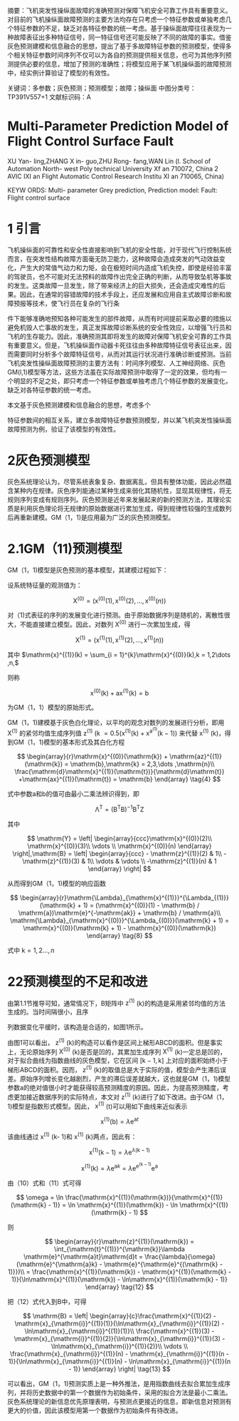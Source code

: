 摘要：飞机突发性操纵面故障的准确预测对保障飞机安全可靠工作具有重要意义。对目前的飞机操纵面故障预测的主要方法均存在只考虑一个特征参数或单独考虑几个特征参数的不足，缺乏对各特征参数的统一考虑。基于操纵面故障往往表现为一种故障表征出多种特征信号，同一特征信号还可能反映了不同的故障的事实。借鉴灰色预测建模和信息融合的思想，提出了基于多故障特征参数的预测模型，使得多个相关特征参数时间序列不仅可以为各自的预测提供相关信息，也可为其他序列预测提供必要的信息，增加了预测的准确性；将模型应用于某飞机操纵面的故障预测中，经实例计算验证了模型的有效性。

关键词：多参数；灰色预测；预测模型；故障；操纵面  中图分类号：TP391V557+1 文献标识码：A

# Multi-Parameter Prediction Model of Flight Control Surface Fault

XU Yan- ling,ZHANG X in- guo,ZHU Rong- fang,WAN Lin (l. School of Automation North- west Poly technical University Xf an 710072, China 2 AVIC IXI an Flight Automatic Control Research Institu XI an 710065, China)

KEYW ORDS: Multi- parameter Grey prediction, Prediction model: Fault: Flight control surface

# 1 引言

飞机操纵面的可靠性和安全性直接影响到飞机的安全性能，对于现代飞行控制系统而言，在突发性结构故障方面毫无防卫能力，这种故障会造成突发的气动效益变化，产生大的常值气动力和力矩，会在极短时间内造成飞机失控，即使是经验丰富的驾驶员，也不可能对无法预料的故障作出完全正确的判断，从而导致坠机等事故的发生。这类故障一旦发生，除了带来经济上的巨大损失，还会造成灾难性的后果。因此，在通常的容错故障的技术手段上，还应发展和应用自主式故障诊断和故障预报等技术，使飞行员在复杂的飞行条

件下能够准确地预知各种可能发生的部件故障，从而有时间提前采取必要的措施以避免机毁人亡事故的发生，真正发挥故障诊断系统的安全性效应，以增强飞行员和飞机的生存能力。因此，准确预测其即将发生的故障对保障飞机安全可靠的工作具有重要意义。但是，飞机操纵面作动器卡死往往由多种故障特征信号表征出来，因而需要同时分析多个故障特征信号，从而对其运行状况进行准确诊断或预测。当前飞机突发性操纵面故障预测的主要方法有：时间序列模型、人工神经网络、灰色GM(l,1)模型等方法，这些方法虽在实际故障预测中取得了一定的效果，但均有一个明显的不足之处，即只考虑一个特征参数或单独考虑几个特征参数的发展变化，缺乏对各特征参数的统一考虑。

本文基于灰色预测建模和信息融合的思想，考虑多个

特征参数间的相互关系，建立多故障特征参数预测模型，并以某飞机突发性操纵面故障预测为例，验证了该模型的有效性。

# 2灰色预测模型

灰色系统理论认为，尽管系统表象复杂、数据离乱，但具有整体功能，因此必然蕴含某种内在规律。灰色序列能通过某种生成来弱化其随机性，显现其规律性，将无规则序列变成有规则序列。灰色预测是近年来发展起来的新的预测方法，其理论实质是利用灰色理论将无规律的原始数据进行累加生成，得到规律性较强的生成数列后再重新建模。GM（1，1)是应用最为广泛的灰色预测模型。

# 2.1GM（11)预测模型

GM（1，1)模型是灰色预测的基本模型，其建模过程如下：

设系统特征量的观测值为：

$$
\mathrm{X}^{(0)} = \mathrm{(x}^{(0)}(1),\mathrm{x}^{(0)}(2),\dots ,\mathrm{x}^{(0)}(n)) \tag{1}
$$

对（1)式表征的序列的发展变化进行预测。由于原始数据序列是随机的，离散性很大，不能直接建立模型。因此，对数列  $\mathrm{X}^{(0)}$  进行一次累加生成，得

$$
\mathrm{X}^{(1)} = \mathrm{(x}^{(1)}(1),\mathrm{x}^{(1)}(2),\dots ,\mathrm{x}^{(1)}(n)) \tag{2}
$$

其中  $\mathrm{x}^{(1)}(k) = \sum_{i = 1}^{k}\mathrm{x}^{(0)}(k),k = 1,2\dots ,n,$

则称

$$
\mathrm{x}^{(0)}(\mathrm{k}) + \mathrm{ax}^{(1)}(\mathrm{k}) = \mathrm{b} \tag{3}
$$

为GM（1，1）模型的原始形式。

GM（1，1)建模基于灰色白化理论，以平均的观念对数列的发展进行分析，即用  $\mathrm{X}^{(1)}$  的紧邻均值生成序列值  $\mathrm{z}^{(1)}$  (k $= 0.5(\mathrm{x}^{(1)}(\mathrm{k}) + \mathrm{x}^{\mathrm{a}^{(1)}}(\mathrm{k} - 1))$  来代替  $\mathrm{x}^{(1)}$  (k)，得到GM（1，1)模型的基本形式及其白化方程

$$
\begin{array}{r}\mathrm{x}^{(0)}(\mathrm{k}) + \mathrm{az}^{(1)}(\mathrm{k}) = \mathrm{b},\mathrm{k} = 2,3,\dots ,\mathrm{n}\\ \frac{\mathrm{d}\mathrm{x}^{(1)}(\mathrm{t})}{\mathrm{d}\mathrm{t}} +\mathrm{ax}^{(1)}(\mathrm{t}) = \mathrm{b} \end{array} \tag{4}
$$

式中参数a和b的值可由最小二乘法辨识得到，即

$$
\mathrm{\Lambda}^{\mathrm{T}} = (\mathrm{B}^{\mathrm{T}}\mathrm{B})^{-1}\mathrm{B}^{\mathrm{T}}\mathrm{Z} \tag{6}
$$

其中

$$
\mathrm{Y} = \left| \begin{array}{ccc}\mathrm{x}^{(0)}(2)\\ \mathrm{x}^{(0)}(3)\\ \vdots \\ \mathrm{x}^{(0)}(n) \end{array} \right|,\mathrm{B} = \left| \begin{array}{ccc} - \mathrm{z}^{(1)}(2) & 1\\ -\mathrm{z}^{(1)}(3) & 1\\ \vdots & \vdots \\ -\mathrm{z}^{(1)}(n) & 1 \end{array} \right|
$$

从而得到GM（1，1)模型的响应函数

$$
\begin{array}{r}\mathrm{\Lambda}_{\mathrm{x}^{(1)}}^{\Lambda_{(1)}}(\mathrm{k} + 1) = (\mathrm{x}^{(0)}(1) - \mathrm{b} / \mathrm{a})\mathrm{e}^{-\mathrm{ak}} + \mathrm{b} / \mathrm{a}\\ \mathrm{\Lambda}_{\mathrm{x}^{(0)}}^{\Lambda_{(0)}}(\mathrm{k} + 1) = \mathrm{x}^{(0)}(\mathrm{k} + 1) - \mathrm{x}^{(0)}(\mathrm{k}) \end{array} \tag{8}
$$

式中  $\mathrm{k} = 1,2\dots ,n$

# 22预测模型的不足和改进

由第1.1节推导可知，通常情况下，B矩阵中  $\mathrm{z}^{(1)}$  (k)的构造是采用紧邻均值的方法生成的。当时间隔很小，且序

列数据变化平缓时，该构造是合适的，如图1所示。

由图1可以看出，  $\mathrm{z}^{(1)}$  (k)的构造可以看作是区间上梯形ABCD的面积。但是事实上，无论原始序列  $\mathrm{X}^{(0)}$  (k)是否是凹的，其累加生成序列  $\mathrm{X}^{(1)}$  (k)一定总是凹的，对于拟合曲线为指数曲线的灰色模型，它在区间  $[\mathrm{k} - 1,\mathrm{k}]$  上对应的面积始终小于梯形ABCD的面积。因而，  $\mathrm{z}^{(1)}$  (k)的取值总是大于实际的值，模型会产生滞后误差。原始序列增长变化越剧烈，产生的滞后误差就越大，这也就是GM（1，1)模型参数a的绝对值很小时才能获得较高预测精度的原因。因此，为提高预测精度，考虑更加接近数据序列的实际特点，本文对  $\mathrm{z}^{(1)}$  (k)进行了如下改进。由于GM（1，1)模型是指数形式模型。因此， $\mathrm{x}^{(1)}$  (t)可以用如下曲线来近似表示

$$
\mathrm{x}^{(1)}(\mathrm{b}) = \lambda \mathrm{e}^{\mathrm{a}t} \tag{9}
$$

该曲线通过  $\mathrm{x}^{(1)}$  (k- 1)和  $\mathrm{x}^{(1)}$  (k)两点，因此有：

$$
\mathrm{x}^{(1)}(\mathrm{k} - 1) = \lambda \mathrm{e}^{\lambda (\mathrm{k} - 1)} \tag{10}
$$

$$
\mathrm{x}^{(1)}(\mathrm{k}) = \lambda \mathrm{e}^{\mathrm{a}k} = \lambda \mathrm{e}^{\mathrm{e}^{(\mathrm{k} - 1)}}\mathrm{e}^{\mathrm{a}} \tag{11}
$$

由（10）式和（11）式可得

$$
\omega = \ln \frac{\mathrm{x}^{(1)}(\mathrm{k})}{\mathrm{x}^{(1)}(\mathrm{k} - 1)} = \ln \mathrm{x}^{(1)}(\mathrm{k}) - \ln \mathrm{x}^{(1)}(\mathrm{k} - 1)
$$

则

$$
\begin{array}{r}\mathrm{z}^{(1)}(\mathrm{k}) = \int_{\mathrm{t}^{(1)}}^{\mathrm{k}}\lambda \mathrm{e}^{\mathrm{a}t}\mathrm{d}t = \frac{\lambda}{\omega} (\mathrm{e}^{\mathrm{a}k} - \mathrm{e}^{\mathrm{e}^{(\mathrm{k} - 1)}})\\ = \frac{\mathrm{x}^{(1)}(\mathrm{k}) - \mathrm{x}^{(1)}(\mathrm{k} - 1)}{\ln\mathrm{x}^{(1)}(\mathrm{k}) - \ln\mathrm{x}^{(1)}(\mathrm{k} - 1)} \end{array} \tag{12}
$$

把（12）式代入到B中，可得

$$
\mathrm{B} = \left| \begin{array}{c}\frac{\mathrm{x}^{(1)}(2) - \mathrm{x}_{\mathrm{i}}^{(1)}(1)}{\ln\mathrm{x}_{\mathrm{i}}^{(1)}(2) - \ln\mathrm{x}_{\mathrm{i}}^{(1)}(1)}\\ \frac{\mathrm{x}^{(1)}(3) - \mathrm{x}_{\mathrm{i}}^{(1)}(2)}{\ln\mathrm{x}_{\mathrm{i}}^{(1)}(3) - \ln\mathrm{x}_{\mathrm{i}}^{(1)}(2)}\\ \vdots \\ \frac{\mathrm{x}_{\mathrm{i}}^{(1)}(n) - \mathrm{x}_{\mathrm{i}}^{(1)}(n - 1)}{\ln\mathrm{x}_{\mathrm{i}}^{(1)}(n) - \ln\mathrm{x}_{\mathrm{i}}^{(1)}(n - 1)} \end{array} \right| \tag{13}
$$

可以看出，GM（1，1)预测实质上是一种外推法，是用指数曲线去拟合累加生成序列，并将历史数据中的第一个数据作为初始条件，采用的拟合方法是最小二乘法。灰色系统理论的新信息优先原理表明，与预测点更接近的信息，即新信息对预测有更大的价值，因此该模型用第一个数据作为初始条件有待改进。